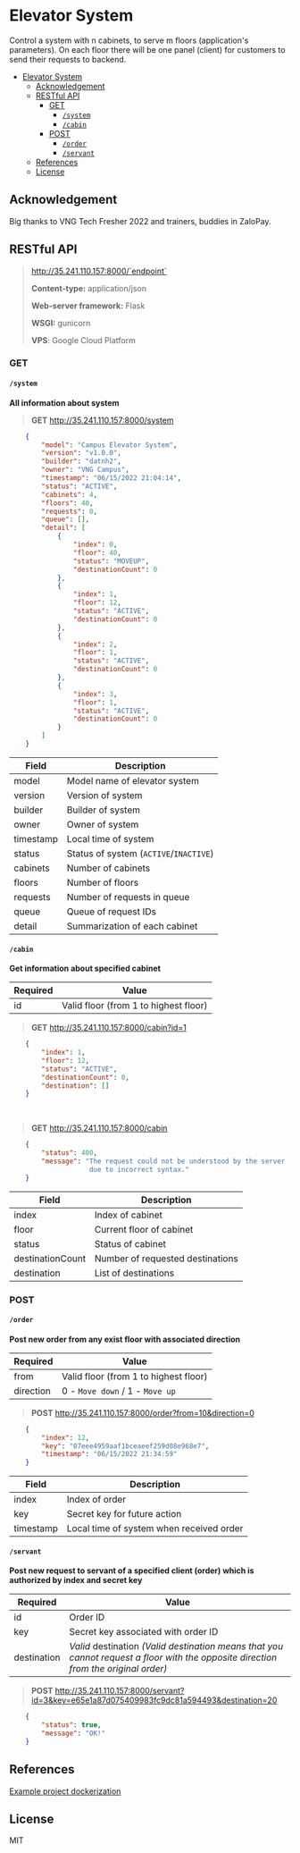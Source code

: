 # Elevator System
Control a system with n cabinets, to serve m floors (application's parameters).
On each floor there will be one panel (client) for customers to send their requests to backend.

- [Elevator System](#elevator-system)
  - [Acknowledgement](#acknowledgement)
  - [RESTful API](#restful-api)
    - [GET](#get)
      - [`/system`](#system)
      - [`/cabin`](#cabin)
    - [POST](#post)
      - [`/order`](#order)
      - [`/servant`](#servant)
  - [References](#references)
  - [License](#license)

## Acknowledgement
Big thanks to VNG Tech Fresher 2022 and trainers, buddies in ZaloPay.

## RESTful API
> http://35.241.110.157:8000/`endpoint`
> 
> **Content-type:** application/json
> 
> **Web-server framework:** Flask
>
> **WSGI:** gunicorn
> 
> **VPS**: Google Cloud Platform

### GET
#### `/system`

**All information about system**

> **GET** http://35.241.110.157:8000/system

```JSON
    {
        "model": "Campus Elevator System",
        "version": "v1.0.0",
        "builder": "datnh2",
        "owner": "VNG Campus",
        "timestamp": "06/15/2022 21:04:14",
        "status": "ACTIVE",
        "cabinets": 4,
        "floors": 40,
        "requests": 0,
        "queue": [],
        "detail": [
            {
                "index": 0,
                "floor": 40,
                "status": "MOVEUP",
                "destinationCount": 0
            },
            {
                "index": 1,
                "floor": 12,
                "status": "ACTIVE",
                "destinationCount": 0
            },
            {
                "index": 2,
                "floor": 1,
                "status": "ACTIVE",
                "destinationCount": 0
            },
            {
                "index": 3,
                "floor": 1,
                "status": "ACTIVE",
                "destinationCount": 0
            }
        ]
    }
```

| Field     | Description                            |
| --------- | -------------------------------------- |
| model     | Model name of elevator system          |
| version   | Version of system                      |
| builder   | Builder of system                      |
| owner     | Owner of system                        |
| timestamp | Local time of system                   |
| status    | Status of system (`ACTIVE`/`INACTIVE`) |
| cabinets  | Number of cabinets                     |
| floors    | Number of floors                       |
| requests  | Number of requests in queue            |
| queue     | Queue of request IDs                   |
| detail    | Summarization of each cabinet          |

#### `/cabin`
**Get information about specified cabinet**

| Required | Value                                 |
| -------- | ------------------------------------- |
| id       | Valid floor (from 1 to highest floor) |

> **GET** http://35.241.110.157:8000/cabin?id=1

```json
    {
        "index": 1,
        "floor": 12,
        "status": "ACTIVE",
        "destinationCount": 0,
        "destination": []
    }   
```
</br>

> **GET** http://35.241.110.157:8000/cabin

```json
    {
        "status": 400,
        "message": "The request could not be understood by the server 
                    due to incorrect syntax."
    }
```

| Field            | Description                      |
| ---------------- | -------------------------------- |
| index            | Index of cabinet                 |
| floor            | Current floor of cabinet         |
| status           | Status of cabinet                |
| destinationCount | Number of requested destinations |
| destination      | List of destinations             |

### POST
#### `/order`
**Post new order from any exist floor with associated direction**

| Required  | Value                                 |
| --------- | ------------------------------------- |
| from      | Valid floor (from 1 to highest floor) |
| direction | 0 - `Move down` / 1 - `Move up`       |

> **POST** http://35.241.110.157:8000/order?from=10&direction=0

```json
    {
        "index": 12,
        "key": "07eee4959aaf1bceaeef259d08e968e7",
        "timestamp": "06/15/2022 21:34:59"
    }
```

| Field     | Description                              |
| --------- | ---------------------------------------- |
| index     | Index of order                           |
| key       | Secret key for future action             |
| timestamp | Local time of system when received order |

#### `/servant`
**Post new request to servant of a specified client (order) which is authorized by index and secret key**

| Required    | Value                                                                                                                               |
| ----------- | ----------------------------------------------------------------------------------------------------------------------------------- |
| id          | Order ID                                                                                                                            |
| key         | Secret key associated with order ID                                                                                                 |
| destination | *Valid* destination *(Valid destination means that you cannot request a floor with the opposite direction from the original order)* |

> **POST** http://35.241.110.157:8000/servant?id=3&key=e65e1a87d075409983fc9dc81a594493&destination=20

```json
    {
        "status": true,
        "message": "OK!"
    }
```

## References

[Example project dockerization](https://github.com/vimentor-com/pythonbackenddemo/tree/6-gunicorn-flask)

## License
MIT